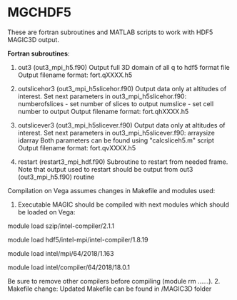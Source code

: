 # MGCHDF5

These are fortran subroutines and MATLAB scripts to work with HDF5 MAGIC3D output.

**Fortran subroutines**:
1. out3 (out3_mpi_h5.f90)
Output full 3D domain of all q to hdf5 format file
Output filename format: fort.qXXXX.h5

2. outslicehor3 (out3_mpi_h5slicehor.f90)
Output data only at altitudes of interest.
Set next parameters in out3_mpi_h5slicehor.f90:
numberofslices - set number of slices to output
numslice - set cell number to output
Output filename format: fort.qhXXXX.h5

3. outslicever3 (out3_mpi_h5slicever.f90)
Output data only at altitudes of interest.
Set next parameters in out3_mpi_h5slicever.f90:
arraysize
idarray
Both parameters can be found using "calcsliceh5.m" script
Output filename format: fort.qvXXXX.h5

4. restart (restart3_mpi_hdf.f90)
Subroutine to restart from needed frame. Note that output used to restart should be output from out3 (out3_mpi_h5.f90) routine

Compilation on Vega assumes changes in Makefile and modules used:
1. Executable MAGIC should be compiled with next modules which should be loaded on Vega:

module load szip/intel-compiler/2.1.1

module load hdf5/intel-mpi/intel-compiler/1.8.19

module load intel/mpi/64/2018/1.163

module load intel/compiler/64/2018/18.0.1

Be sure to remove other compilers before compiling (module rm ......).
2. Makefile change:
Updated Makefile can be found in /MAGIC3D folder
